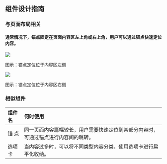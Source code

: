## 组件设计指南


### 与页面布局相关

#### 通常情况下，锚点固定在页面内容区左上角或右上角，用户可以通过锚点快速定位内容。

![](https://oteam-tdesign-1258344706.cos.ap-guangzhou.myqcloud.com/site/design/%E9%A1%B5%E9%9D%A2%E5%B8%83%E5%B1%80-%E5%B7%A6%E8%BE%B9@2x.png)

图示：锚点定位位于内容区左侧


![](https://oteam-tdesign-1258344706.cos.ap-guangzhou.myqcloud.com/site/design/%E9%A1%B5%E9%9D%A2%E5%B8%83%E5%B1%80-%E5%8F%B3%E8%BE%B9@2x.png)

图示：锚点定位位于内容区右侧


### 相似组件

| 组件名 | 何时使用                                                                       |
| :----- | :----------------------------------------------------------------------------- |
| 锚 点  | 同一页面内容篇幅较长，用户需要快速定位到某部分内容时，可通过锚点进行内容间的跳转。 |
| 选项卡 | 当内容过多时，可以将不同类型内容分类，使用选项卡进行扁平化收纳。                |


  
